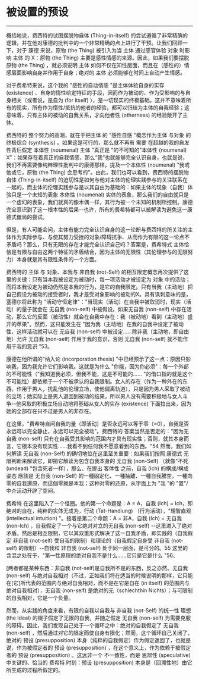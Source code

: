 # 被设置的预设

------

概括地说，费西特的试图摆脱物自体 (Thing-in-itself) 的尝试遵循了非常精确的逻辑，并在他对康德的批判中的一个非常精确的点上进行了干预。让我们回顾一下，对于 康德 来说，原物 (the Thing) 被引入为当 主体 通过感官体验 对象 时影响 主体 的 X：原物 (the Thing) 主要是感性情感的来源。因此，如果我们要摆脱 原物 (the Thing) ，就必须说明 主体 如何不仅在知性层面，而且在（感性的）情感层面影响自身并作用于自身；绝对的 主体 必须能够在时间上自动产生情感。

对于费希特来说，这个我的 "感性的自动情感 "是主体体验自身的实存 (existence) 、自身的惰性给定特征的手段，因而作为被动的、作为受影响的与自身相关（或者说，是自为 (for itself) ），是一切现实的终极基础。这并不意味着所有的现实，所有作为惰性/抵抗的他者的经验，都可以归结为主体的自我经验；这意味着，只有主体的被动的自我关系，才向他者性 (otherness) 的经验敞开了主体。

费西特的 整个努力的高潮，就在于把主体 的 "感性自感 "概念作为主体 与对象 的终极综合 (synthesis) 。如果这是可行的，那么就不再有 需要 在超越的我的自发性背后假定 本体性 (noumenal) 主体 "真正是 "的不可知的"本体性 (noumenal) X"：如果存在着真正的自我情感，那么“我”也就能够完全认识自身，也就是说，我们不再需要像纯粹理性批判中的康德那样，提及一个本体性 (noumenal) "我或他或它，原物 (the Thing) 会思考的"。由此，我们也可以看到，费西特的摆脱物自体 (Thing-in-itself) 的迫切性是如何与他对主体的伦理实践参与的关注联系在一起的，而主体的伦理实践参与是以其自由为基础的：如果主体的现象（自我）体验只是一个未知的表象 本体性 (noumenal) 实体的表象，那么我们的自由就只是一个虚幻的表象，我们就真的像木偶一样，其行为被一个未知的机制所控制。康德完全意识到了这一根本性的后果--也许，所有的费希特都可以被解读为避免这一康德式僵局的尝试。

但是，有人可能会问，主体有能力完全认识自身的这一论断与费西特的所关注的主体作为实际参与、与使其努力受挫的对象/障碍抗争、从而作为有限的这一论点不矛盾吗？那么，只有无限的存在才能完全认识自己吗？答案是，费希特式 主体恰恰是有限与自由这两个特征的矛盾结合，因为主体的无限性（其伦理参与的无限努力）本身就是其有限性条件的一个方面。

费西特的 主体 与 对象、本我与 非自我 (not-Self) 的相互限定概念再次提供了这里的关键：只有当本我被设定为被动时，每一项活动才被设定为 对象 中的活动；而将本我设定为被动仍然是本我的行为，是它的自我限定。只有当我（主动地）把自己假设为被动的接受者时，我才是受对象影响的被动的X。具有讽刺意味的是，塞德尔将此称为 "活动守恒定律"："当现实（活动）在自我中被取消时，现实（活动）的量子就会在 无自我 (non-self) 中被假设。如果无自我 (non-self) 中存在活动，那么它的反面（被动性）就会在自我中存在：我（被动地）看到（主动地）盛开的苹果"。然而，这只能发生在 "因为我（主动地）在我的自我中设定了被动性，这样活动就可以在 无自我 (non-self) 中被设定......除非我（主动地，即自由地）允许 无自我 (non-self) 作用于我的意识，否则 无自我 (non-self) 就不能作用于我的意识 "53。

康德在他所谓的"纳入论 (incorporation thesis) "中已经预示了这一点：原因只影响我，因为我允许它们影响我。这就是为什么 "你能，因为你必须"：每一个外部的不可能性（"我知道我必须，但我不能，这是不可能的...... "的借口指的就是这个不可能性）都依赖于一个不被承认的自我限制。女人的存在（作为一种外在的东西，作用于男人，扰乱他的伦理立场，使他偏离轨道），只是因为男人采取了被动的立场；她实际上是男人退回到被动的结果，所以男人没有需要积极地与女人斗争--他采取的积极立场自动地将基础从女人的实存 (existence) 下面拉出来，因为她的全部存在只不过是男人的非存在。

在这里，"费希特自问自我的量（即活动）是否永远可以等于零（=0），自我是否永远可以完全静止，永远可以完全被动"。费西特的 答案当然是否定的："因为无自我 (non-self) 只有在自我受其影响的范围内才具有现实性；否则，就其本身而言，它根本没有现实性......我看不到任何我不愿意看到的东西。"54 然而，我们如何解读 无自我 (non-Self) 的确切地位在这里至关重要：如果我们按照 康德式 无限判断来解读它，即把它解读为包含自我本身的 无自我 (non-Self) （就像"不死 (undead) "包含死者一样），那么、在提出 客体性 之前，自我 (Ich) 的構成/構成 姿态 應該是 无自我 (non-Self) 的一種固定化、一種抽離、一種自我騰空，一種向零的自我還原，而這個零就是本我；这种对零的还原，从字面上为 "我 "的 "置"/中介活动开辟了空间。

费希特 在这里陷入了一个怪圈。他的第一个命题是：A = A，自我 (Ich) = Ich，即绝对的自在，纯粹的实体无成为，行动 (Tat-Handlung) （行为活动），"理智直观 (intellectual intuition) "。接着是第二个命题：A = 非A，自我 (Ich) = 无自我 (non-Ich) ，自我假定了一个与它绝对对立的无自我 (non-self) --这里进入了绝对矛盾。然后是相互限制，它以其双重形式解决了这一自我矛盾，即实践的（自我假定 非自我 (not-self) 受自我的限制）和理论的（自我假定自身受 非自我 (not-self) 的限制）--自我和 非自我 (not-self) 处于同一层面，是可分的。55 这里的含混之处在于，"第一性原理的绝对自我不是什么......它只是它是什么 "56、

[两者都是某种东西：非自我 (not-self)是自我所不是的东西，反之亦然。无自我 (non-self) 与绝对自我相对（不过，正如我们将在适当的时候说明的那样，它只能在[它]所代表的范围内与绝对自我相对，而不是在它是自在 (in itself) 的范围内与绝对自我相对），无自我 (non-self) 是绝对的无（schlechthin Nichts）；与可限制的自我相对，它是一个负量。

然而，从实践的角度来看，有限的自我以自我与 非自我 (not-Self) 的统一性 理想 (the Ideal) 的幌子假定了无限的自我，并随之假定 无自我 (non-self) 为需要克服的障碍。因此，我们发现自己处于一个循环之中：绝对的自我假定了 无自我 (non-self) ，然后通过对它的限定而使自身有限化；然而，这个循环自己关闭了，绝对的 预设 (presupposition) 本身（纯粹的自我假定）作为假定返回了，也就是说，作为被假定者的 预设 (presupposition) ，在这个意义上，作为依赖于被假定者的 预设 (presupposition) 。这远非一个 不一致性，而是 思辨性 (speculative) 中关键的、恰当的 费希特 时刻：预设 (presupposition) 本身是（回溯性地）由它所生成的过程所假定的。

